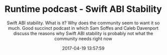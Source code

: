 ---
title: "Runtime podcast - Swift ABI Stability"
subtitle: "Swift ABI stability. What is it? Why does the community seem to want it so much. Good succinct podcast in which Sam Soffes and Caleb Davenport discuss the reasons why Swift ABI stability is probably not what the community needs right now"
tags: ["podcast"]
link: "https://itunes.apple.com/ie/podcast/runtime/id1122203945?mt=2&i=1000384342864"
date: "2017-04-19 13:57:59"
---